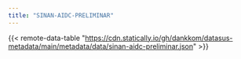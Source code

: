 ```yaml
---
title: "SINAN-AIDC-PRELIMINAR"
---
```


{{< remote-data-table "https://cdn.statically.io/gh/dankkom/datasus-metadata/main/metadata/data/sinan-aidc-preliminar.json" >}}
